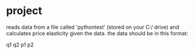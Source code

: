# project
reads data from a file called 'pythontest' (stored on your C:/ drive) and calculates price elasticity given the data. the data should be in this format:

q1 
q2 
p1 
p2 
